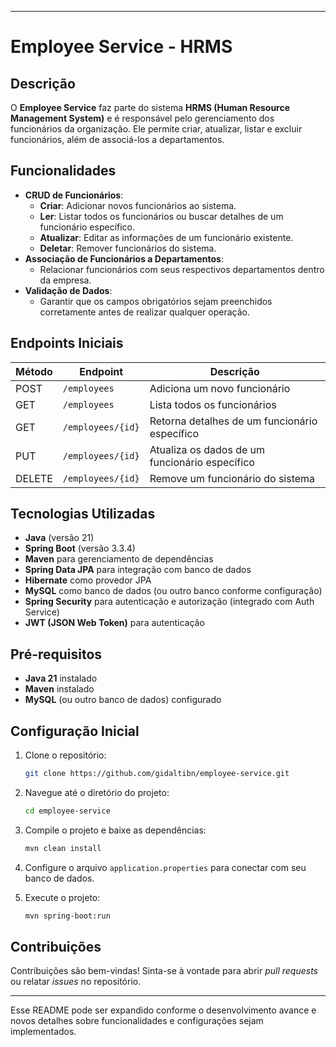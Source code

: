 
---

# Employee Service - HRMS

## Descrição
O **Employee Service** faz parte do sistema **HRMS (Human Resource Management System)** e é responsável pelo gerenciamento dos funcionários da organização. Ele permite criar, atualizar, listar e excluir funcionários, além de associá-los a departamentos.

## Funcionalidades
- **CRUD de Funcionários**:
    - **Criar**: Adicionar novos funcionários ao sistema.
    - **Ler**: Listar todos os funcionários ou buscar detalhes de um funcionário específico.
    - **Atualizar**: Editar as informações de um funcionário existente.
    - **Deletar**: Remover funcionários do sistema.
- **Associação de Funcionários a Departamentos**:
    - Relacionar funcionários com seus respectivos departamentos dentro da empresa.
- **Validação de Dados**:
    - Garantir que os campos obrigatórios sejam preenchidos corretamente antes de realizar qualquer operação.

## Endpoints Iniciais

| Método | Endpoint             | Descrição                        |
|--------|----------------------|----------------------------------|
| POST   | `/employees`          | Adiciona um novo funcionário     |
| GET    | `/employees`          | Lista todos os funcionários      |
| GET    | `/employees/{id}`     | Retorna detalhes de um funcionário específico |
| PUT    | `/employees/{id}`     | Atualiza os dados de um funcionário específico |
| DELETE | `/employees/{id}`     | Remove um funcionário do sistema |

## Tecnologias Utilizadas
- **Java** (versão 21)
- **Spring Boot** (versão 3.3.4)
- **Maven** para gerenciamento de dependências
- **Spring Data JPA** para integração com banco de dados
- **Hibernate** como provedor JPA
- **MySQL** como banco de dados (ou outro banco conforme configuração)
- **Spring Security** para autenticação e autorização (integrado com Auth Service)
- **JWT (JSON Web Token)** para autenticação

## Pré-requisitos

- **Java 21** instalado
- **Maven** instalado
- **MySQL** (ou outro banco de dados) configurado

## Configuração Inicial

1. Clone o repositório:
   ```bash
   git clone https://github.com/gidaltibn/employee-service.git
   ```

2. Navegue até o diretório do projeto:
   ```bash
   cd employee-service
   ```

3. Compile o projeto e baixe as dependências:
   ```bash
   mvn clean install
   ```

4. Configure o arquivo `application.properties` para conectar com seu banco de dados.

5. Execute o projeto:
   ```bash
   mvn spring-boot:run
   ```

## Contribuições

Contribuições são bem-vindas! Sinta-se à vontade para abrir *pull requests* ou relatar *issues* no repositório.

---

Esse README pode ser expandido conforme o desenvolvimento avance e novos detalhes sobre funcionalidades e configurações sejam implementados.